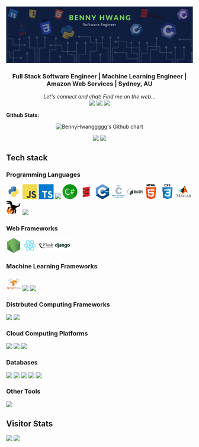 ![Banner Image](banner.png)
<h3 align="center">Full Stack Software Engineer | Machine Learning Engineer | Amazon Web Services | Sydney, AU</h3>

<p align="center">
   <i>Let's connect and chat! Find me on the web...</i>
   <br>
   <img src="https://img.shields.io/badge/-bennyhwangggg.github.io-47CCCC?style=flat&logo=Google-Chrome&logoColor=white&link=https://bennyhwanggggg.github.io/portfolio"/>
   
   <img src="https://img.shields.io/badge/-bennyhwanggggg-blue?style=flat-square&logo=Linkedin&logoColor=white&link=https://www.linkedin.com/in/benny-hwang-35b077104/"/>
   
   <img src="https://img.shields.io/badge/-bennyhwanggggg-c14438?style=flat-square&logo=Github&logoColor=white&link=https://github.com/Bennyhwanggggg"/>
</p>

**Github Stats:**
<p align="center">

  <img height="120" src="https://ghchart.rshah.org/Bennyhwanggggg" alt="BennyHwanggggg's Github chart" />

  <p align="center">
    <img height="200" src="https://github-readme-stats.vercel.app/api?username=bennyhwanggggg&show_icons=true&theme=dracula">
    <img height="200" src="https://github-readme-stats.vercel.app/api/top-langs/?username=bennyhwanggggg&count_private=true&theme=dracula">
  </p>
</p>


## Tech stack

### Programming Languages
<code><img height="40" src="https://raw.githubusercontent.com/github/explore/80688e429a7d4ef2fca1e82350fe8e3517d3494d/topics/python/python.png"></code>
<code><img height="40" src="https://raw.githubusercontent.com/github/explore/80688e429a7d4ef2fca1e82350fe8e3517d3494d/topics/javascript/javascript.png"></code>
<code><img height="40" src="https://raw.githubusercontent.com/github/explore/80688e429a7d4ef2fca1e82350fe8e3517d3494d/topics/typescript/typescript.png"></code>
<code><img height="40" src="https://upload.wikimedia.org/wikipedia/fr/thumb/2/2e/Java_Logo.svg/1200px-Java_Logo.svg.png"></code>
<code><img height="40" src="https://raw.githubusercontent.com/github/explore/80688e429a7d4ef2fca1e82350fe8e3517d3494d/topics/csharp/csharp.png"></code>
<code><img height="40" src="https://raw.githubusercontent.com/github/explore/80688e429a7d4ef2fca1e82350fe8e3517d3494d/topics/scala/scala.png"></code>
<code><img height="40" src="https://raw.githubusercontent.com/github/explore/80688e429a7d4ef2fca1e82350fe8e3517d3494d/topics/cpp/cpp.png"></code>
<code><img height="40" src="https://raw.githubusercontent.com/github/explore/80688e429a7d4ef2fca1e82350fe8e3517d3494d/topics/c/c.png"></code>
<code><img height="40" src="https://raw.githubusercontent.com/github/explore/80688e429a7d4ef2fca1e82350fe8e3517d3494d/topics/bash/bash.png"></code>
<code><img height="40" src="https://raw.githubusercontent.com/github/explore/80688e429a7d4ef2fca1e82350fe8e3517d3494d/topics/html/html.png"></code>
<code><img height="40" src="https://raw.githubusercontent.com/github/explore/80688e429a7d4ef2fca1e82350fe8e3517d3494d/topics/css/css.png"></code>
<code><img height="40" src="https://raw.githubusercontent.com/github/explore/80688e429a7d4ef2fca1e82350fe8e3517d3494d/topics/matlab/matlab.png"></code>
<code><img height="40" src="https://raw.githubusercontent.com/github/explore/80688e429a7d4ef2fca1e82350fe8e3517d3494d/topics/perl/perl.png"></code>
<code><img height="40" src="https://eu.swi-prolog.org/icons/swipl.png"></code>

### Web Frameworks
<code><img height="40" src="https://raw.githubusercontent.com/github/explore/80688e429a7d4ef2fca1e82350fe8e3517d3494d/topics/nodejs/nodejs.png"></code>
<code><img height="40" src="https://raw.githubusercontent.com/github/explore/80688e429a7d4ef2fca1e82350fe8e3517d3494d/topics/react/react.png"></code>
<code><img height="40" src="https://raw.githubusercontent.com/github/explore/80688e429a7d4ef2fca1e82350fe8e3517d3494d/topics/flask/flask.png"></code>
<code><img height="40" src="https://raw.githubusercontent.com/github/explore/80688e429a7d4ef2fca1e82350fe8e3517d3494d/topics/django/django.png"></code>

### Machine Learning Frameworks
<code><img height="40" src="https://raw.githubusercontent.com/github/explore/80688e429a7d4ef2fca1e82350fe8e3517d3494d/topics/tensorflow/tensorflow.png"></code>
<code><img height="40" src="https://res-4.cloudinary.com/crunchbase-production/image/upload/c_lpad,h_256,w_256,f_auto,q_auto:eco/x3gdrogoamvuvjemehbr"></code>
<code><img height="40" src="https://cdn.analyticsvidhya.com/wp-content/uploads/2017/12/16223353/pytorch-logo-flat.png"></code>

### Distrbuted Computing Frameworks
<code><img height="40" src="https://cpng.pikpng.com/pngl/s/533-5331939_hadoop-apache-org-hadoop-map-reduce-logo-png.png"></code>
<code><img height="40" src="https://upload.wikimedia.org/wikipedia/commons/thumb/f/f3/Apache_Spark_logo.svg/1200px-Apache_Spark_logo.svg.png"></code>

### Cloud Computing Platforms
<code><img height="40" src="https://voicefoundry.com/wp-content/uploads/2018/09/feature-aws.jpg"></code>
<code><img height="40" src="https://www.freecodecamp.org/news/content/images/size/w2000/2020/10/gcp.png"></code>
<code><img height="40" src="https://dashboard.balena-cloud.com/img/logo-text.svg"></code>

### Databases
<code><img height="40" src="https://upload.wikimedia.org/wikipedia/commons/3/38/SQLite370.svg" /></code>
<code><img height="40" src="https://icon2.cleanpng.com/20180806/tq/kisspng-postgresql-clip-art-database-logo-web-design-strategy-relik-5b67d84654b0c4.8126631315335322303469.jpg" /></code>
<code><img height="40" src="https://www.logo.wine/a/logo/MySQL/MySQL-Logo.wine.svg" /></code>
<code><img height="40" src="https://webassets.mongodb.com/_com_assets/cms/MongoDB_Logo_FullColorBlack_RGB-4td3yuxzjs.png" /></code>
<code><img height="40" src="https://www.itprotoday.com/sites/itprotoday.com/files/styles/article_featured_retina/public/logo-microsoft-sql-server-595x3350.jpg?itok=yF51O5OL" /></code>

### Other Tools
<code><img height="40" src="https://upload.wikimedia.org/wikipedia/commons/thumb/e/e0/Git-logo.svg/1920px-Git-logo.svg.png"/></code>


## Visitor Stats
<div align="left">
  
<img src="https://views.whatilearened.today/views/github/bennyhwanggggg/bennyhwanggggg.svg"/> <img src="https://img.shields.io/badge/Thanks%20for%20visiting-!-1EAEDB.svg"/>

</div>
